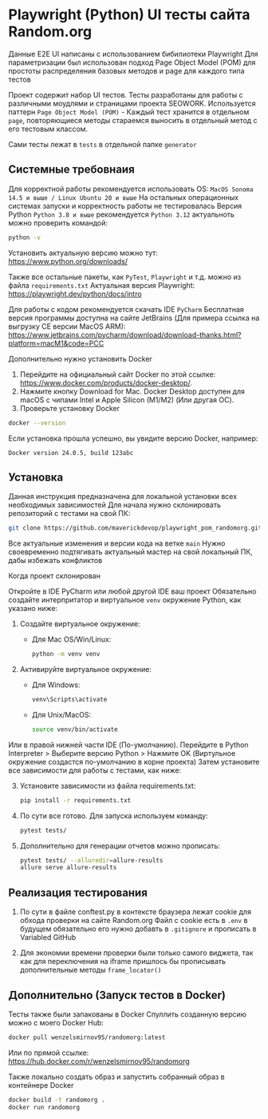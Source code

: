# Playwright (Python) UI тесты сайта Random.org

Данные E2E UI написаны с использованием бибилиотеки Playwright
Для параметризации был использован подход Page Object Model (POM) для простоты распределения базовых методов и page для каждого типа тестов

Проект содержит набор UI тестов. Тесты разработаны для работы с различными моудлями и страницами проекта SEOWORK.
Используется паттерн `Page Object Model (POM)` - Каждый тест хранится в отдельном `page`, повторяющиеся методы стараемся выносить в отдельный метод с его тестовым классом.

Сами тесты лежат в `tests` в отдельной папке `generator`

## Системные требовнаия

Для корректной работы рекомендуется использовать OS: `MacOS Sonoma 14.5 и выше / Linux Ubuntu 20 и выше`
На остальных операционных системах запуски и корректность работы не тестировалась
Версия Python `Python 3.8 и выше` рекомендуется `Python 3.12` актуальноть можно проверить командой:

```bash
python -v
```

Установить актуальную версию можно тут: https://www.python.org/downloads/

Также все остальные пакеты, как `PyTest`, `Playwright` и т.д. можно из файла `requirements.txt`
Актуальная версия Playwright: https://playwright.dev/python/docs/intro

Для работы с кодом рекомендуется скачать IDE `PyCharm`
Бесплатная версия программы доступна на сайте JetBrains (Для примера ссылка на выгрузку CE версии MacOS ARM): https://www.jetbrains.com/pycharm/download/download-thanks.html?platform=macM1&code=PCC

Дополнительно нужно установить Docker

1. Перейдите на официальный сайт Docker по этой ссылке: https://www.docker.com/products/docker-desktop/.
2. Нажмите кнопку Download for Mac. Docker Desktop доступен для macOS с чипами Intel и Apple Silicon (M1/M2) (Или другая ОС).
3. Проверьте установку Docker
```bash
docker --version
```
Если установка прошла успешно, вы увидите версию Docker, например:
```
Docker version 24.0.5, build 123abc
```


## Установка

Данная инструкция предназначена для локальной установки всех необходимых зависимостей
Для начала нужно склонировать репозиторий с тестами на свой ПК:

``` bash
git clone https://github.com/maverickdevop/playwright_pom_randomorg.git
```

Все актуальные изменения и версии кода на ветке `main`
Нужно своевременно подтягивать актуальный мастер на свой локальный ПК, дабы избежать конфликтов

Когда проект склонирован

Откройте в IDE PyCharm или любой другой IDE ваш проект
Обязательно создайте интерпритатор и виртуальное `venv` окружение Python, как указано ниже:

1. Создайте виртуальное окружение:

   - Для Mac OS/Win/Linux:
       ```bash
       python -m venv venv
       ```

2. Активируйте виртуальное окружение:

    - Для Windows:
        ```bash
        venv\Scripts\activate
        ```
    - Для Unix/MacOS:
        ```bash
        source venv/bin/activate
        ```

Или в правой нижней части IDE (По-умолчанию). Перейдите в Python Interpreter > Выберите версию Python > Нажмите OK (Виртульное окружение создастся по-умолчанию в корне проекта)
Затем установите все зависимости для работы с тестами, как ниже:

3. Установите зависимости из файла requirements.txt:
    ```bash
    pip install -r requirements.txt
    ```

4. По сути все готово. Для запуска используем команду:
    ```bash
    pytest tests/
    ```
5. Дополнительно для генерации отчетов можно прописать:
    ```bash
    pytest tests/ --alluredir=allure-results
   allure serve allure-results
    ```

## Реализация тестирования

1. По сути в файле conftest.py в контексте браузера лежат cookie для обхода проверки на сайте Random.org
Файл с cookie есть в  `.env` в будущем обязательно его нужно добавть в `.gitignore` и прописать в Variabled GitHub


2. Для экономии времени проверки были только самого виджета, так как для переключения на iframe пришлось бы прописывать
дополнительные методы `frame_locator()`

## Дополнительно (Запуск тестов в Docker)

Тесты также были запакованы в Docker
Спуллить созданную версию можно с моего Docker Hub:
```bash
docker pull wenzelsmirnov95/randomorg:latest
```

Или по прямой ссылке: https://hub.docker.com/r/wenzelsmirnov95/randomorg

Также локально создать образ и запустить собранный образ в контейнере Docker
```bash
docker build -t randomorg .
docker run randomorg
```
